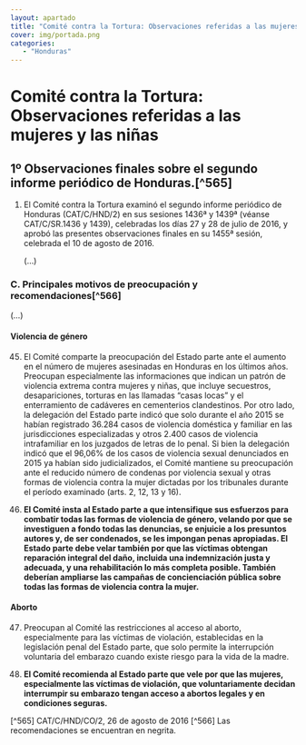 ```yaml
---
layout: apartado
title: "Comité contra la Tortura: Observaciones referidas a las mujeres y las niñas"
cover: img/portada.png
categories:
   - "Honduras"
---
```


# Comité contra la Tortura: Observaciones referidas a las mujeres y las niñas

## 1º Observaciones finales sobre el segundo informe periódico de Honduras.[^565]

1. El Comité contra la Tortura examinó el segundo informe periódico de
Honduras (CAT/C/HND/2) en sus sesiones 1436ª y 1439ª (véanse CAT/C/SR.1436
y 1439), celebradas los días 27 y 28 de julio de 2016, y aprobó las
presentes observaciones finales en su 1455ª sesión, celebrada el 10 de
agosto de 2016.

	(…)

### C. Principales motivos de preocupación y recomendaciones[^566]

(…)

#### Violencia de género

45. El Comité comparte la preocupación del Estado parte ante el aumento en
el número de mujeres asesinadas en Honduras en los últimos años. Preocupan
especialmente las informaciones que indican un patrón de violencia extrema
contra mujeres y niñas, que incluye secuestros, desapariciones, torturas en
las llamadas “casas locas” y el enterramiento de cadáveres en cementerios
clandestinos. Por otro lado, la delegación del Estado parte indicó que solo
durante el año 2015 se habían registrado 36.284 casos de violencia
doméstica y familiar en las jurisdicciones especializadas y otros 2.400
casos de violencia intrafamiliar en los juzgados de letras de lo penal. Si
bien la delegación indicó que el 96,06% de los casos de violencia sexual
denunciados en 2015 ya habían sido judicializados, el Comité mantiene su
preocupación ante el reducido número de condenas por violencia sexual y
otras formas de violencia contra la mujer dictadas por los tribunales
durante el período examinado (arts. 2, 12, 13 y 16).

46. **El Comité insta al Estado parte a que intensifique sus esfuerzos para
combatir todas las formas de violencia de género, velando por que se
investiguen a fondo todas las denuncias, se enjuicie a los presuntos
autores y, de ser condenados, se les impongan penas apropiadas. El Estado
parte debe velar también por que las víctimas obtengan reparación integral
del daño, incluida una indemnización justa y adecuada, y una rehabilitación
lo más completa posible. También deberían ampliarse las campañas de
concienciación pública sobre todas las formas de violencia contra la mujer.**

#### Aborto

47. Preocupan al Comité las restricciones al acceso al aborto,
especialmente para las víctimas de violación, establecidas en la
legislación penal del Estado parte, que solo permite la interrupción
voluntaria del embarazo cuando existe riesgo para la vida de la madre.

48. **El Comité recomienda al Estado parte que vele por que las mujeres,
especialmente las víctimas de violación, que voluntariamente decidan
interrumpir su embarazo tengan acceso a abortos legales y en condiciones
seguras.**


[^565] CAT/C/HND/CO/2, 26 de agosto de 2016
[^566] Las recomendaciones se encuentran en negrita.
